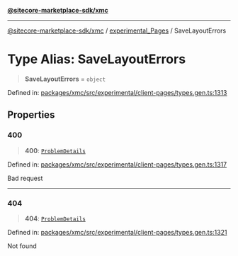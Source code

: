 [**@sitecore-marketplace-sdk/xmc**](../../../../README.md)

***

[@sitecore-marketplace-sdk/xmc](../../../../README.md) / [experimental\_Pages](../README.md) / SaveLayoutErrors

# Type Alias: SaveLayoutErrors

> **SaveLayoutErrors** = `object`

Defined in: [packages/xmc/src/experimental/client-pages/types.gen.ts:1313](https://github.com/Sitecore/marketplace-sdk/blob/main/packages/xmc/src/experimental/client-pages/types.gen.ts#L1313)

## Properties

### 400

> **400**: [`ProblemDetails`](ProblemDetails.md)

Defined in: [packages/xmc/src/experimental/client-pages/types.gen.ts:1317](https://github.com/Sitecore/marketplace-sdk/blob/main/packages/xmc/src/experimental/client-pages/types.gen.ts#L1317)

Bad request

***

### 404

> **404**: [`ProblemDetails`](ProblemDetails.md)

Defined in: [packages/xmc/src/experimental/client-pages/types.gen.ts:1321](https://github.com/Sitecore/marketplace-sdk/blob/main/packages/xmc/src/experimental/client-pages/types.gen.ts#L1321)

Not found
